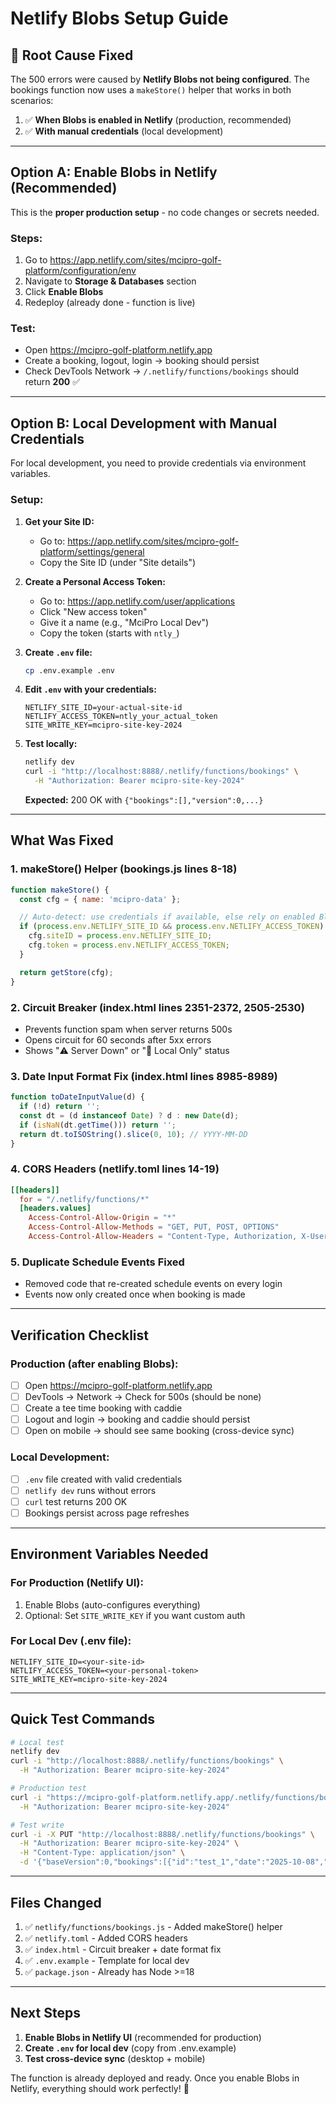 # Netlify Blobs Setup Guide

## 🚨 Root Cause Fixed

The 500 errors were caused by **Netlify Blobs not being configured**. The bookings function now uses a `makeStore()` helper that works in both scenarios:

1. ✅ **When Blobs is enabled in Netlify** (production, recommended)
2. ✅ **With manual credentials** (local development)

---

## Option A: Enable Blobs in Netlify (Recommended)

This is the **proper production setup** - no code changes or secrets needed.

### Steps:

1. Go to https://app.netlify.com/sites/mcipro-golf-platform/configuration/env
2. Navigate to **Storage & Databases** section
3. Click **Enable Blobs**
4. Redeploy (already done - function is live)

### Test:
- Open https://mcipro-golf-platform.netlify.app
- Create a booking, logout, login → booking should persist
- Check DevTools Network → `/.netlify/functions/bookings` should return **200** ✅

---

## Option B: Local Development with Manual Credentials

For local development, you need to provide credentials via environment variables.

### Setup:

1. **Get your Site ID:**
   - Go to: https://app.netlify.com/sites/mcipro-golf-platform/settings/general
   - Copy the Site ID (under "Site details")

2. **Create a Personal Access Token:**
   - Go to: https://app.netlify.com/user/applications
   - Click "New access token"
   - Give it a name (e.g., "MciPro Local Dev")
   - Copy the token (starts with `ntly_`)

3. **Create `.env` file:**
   ```bash
   cp .env.example .env
   ```

4. **Edit `.env` with your credentials:**
   ```env
   NETLIFY_SITE_ID=your-actual-site-id
   NETLIFY_ACCESS_TOKEN=ntly_your_actual_token
   SITE_WRITE_KEY=mcipro-site-key-2024
   ```

5. **Test locally:**
   ```bash
   netlify dev
   curl -i "http://localhost:8888/.netlify/functions/bookings" \
     -H "Authorization: Bearer mcipro-site-key-2024"
   ```

   **Expected:** 200 OK with `{"bookings":[],"version":0,...}`

---

## What Was Fixed

### 1. **makeStore() Helper** (bookings.js lines 8-18)
```javascript
function makeStore() {
  const cfg = { name: 'mcipro-data' };

  // Auto-detect: use credentials if available, else rely on enabled Blobs
  if (process.env.NETLIFY_SITE_ID && process.env.NETLIFY_ACCESS_TOKEN) {
    cfg.siteID = process.env.NETLIFY_SITE_ID;
    cfg.token = process.env.NETLIFY_ACCESS_TOKEN;
  }

  return getStore(cfg);
}
```

### 2. **Circuit Breaker** (index.html lines 2351-2372, 2505-2530)
- Prevents function spam when server returns 500s
- Opens circuit for 60 seconds after 5xx errors
- Shows "⚠️ Server Down" or "💾 Local Only" status

### 3. **Date Input Format Fix** (index.html lines 8985-8989)
```javascript
function toDateInputValue(d) {
  if (!d) return '';
  const dt = (d instanceof Date) ? d : new Date(d);
  if (isNaN(dt.getTime())) return '';
  return dt.toISOString().slice(0, 10); // YYYY-MM-DD
}
```

### 4. **CORS Headers** (netlify.toml lines 14-19)
```toml
[[headers]]
  for = "/.netlify/functions/*"
  [headers.values]
    Access-Control-Allow-Origin = "*"
    Access-Control-Allow-Methods = "GET, PUT, POST, OPTIONS"
    Access-Control-Allow-Headers = "Content-Type, Authorization, X-User-Id"
```

### 5. **Duplicate Schedule Events Fixed**
- Removed code that re-created schedule events on every login
- Events now only created once when booking is made

---

## Verification Checklist

### Production (after enabling Blobs):
- [ ] Open https://mcipro-golf-platform.netlify.app
- [ ] DevTools → Network → Check for 500s (should be none)
- [ ] Create a tee time booking with caddie
- [ ] Logout and login → booking and caddie should persist
- [ ] Open on mobile → should see same booking (cross-device sync)

### Local Development:
- [ ] `.env` file created with valid credentials
- [ ] `netlify dev` runs without errors
- [ ] `curl` test returns 200 OK
- [ ] Bookings persist across page refreshes

---

## Environment Variables Needed

### For Production (Netlify UI):
1. Enable Blobs (auto-configures everything)
2. Optional: Set `SITE_WRITE_KEY` if you want custom auth

### For Local Dev (.env file):
```env
NETLIFY_SITE_ID=<your-site-id>
NETLIFY_ACCESS_TOKEN=<your-personal-token>
SITE_WRITE_KEY=mcipro-site-key-2024
```

---

## Quick Test Commands

```bash
# Local test
netlify dev
curl -i "http://localhost:8888/.netlify/functions/bookings" \
  -H "Authorization: Bearer mcipro-site-key-2024"

# Production test
curl -i "https://mcipro-golf-platform.netlify.app/.netlify/functions/bookings" \
  -H "Authorization: Bearer mcipro-site-key-2024"

# Test write
curl -i -X PUT "http://localhost:8888/.netlify/functions/bookings" \
  -H "Authorization: Bearer mcipro-site-key-2024" \
  -H "Content-Type: application/json" \
  -d '{"baseVersion":0,"bookings":[{"id":"test_1","date":"2025-10-08","time":"08:00","updatedAt":1234567890}]}'
```

---

## Files Changed

1. ✅ `netlify/functions/bookings.js` - Added makeStore() helper
2. ✅ `netlify.toml` - Added CORS headers
3. ✅ `index.html` - Circuit breaker + date format fix
4. ✅ `.env.example` - Template for local dev
5. ✅ `package.json` - Already has Node >=18

---

## Next Steps

1. **Enable Blobs in Netlify UI** (recommended for production)
2. **Create `.env` for local dev** (copy from .env.example)
3. **Test cross-device sync** (desktop + mobile)

The function is already deployed and ready. Once you enable Blobs in Netlify, everything should work perfectly! 🚀
